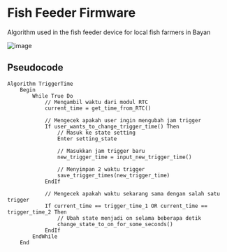 # Fish Feeder Firmware

Algorithm used in the fish feeder device for local fish farmers in Bayan

![image](https://github.com/user-attachments/assets/fdce932d-2580-4515-8e07-666a9bec9fd0)

## Pseudocode
```
Algorithm TriggerTime
    Begin
        While True Do
            // Mengambil waktu dari modul RTC
            current_time = get_time_from_RTC()
            
            // Mengecek apakah user ingin mengubah jam trigger
            If user_wants_to_change_trigger_time() Then
                // Masuk ke state setting
                Enter setting_state
                
                // Masukkan jam trigger baru
                new_trigger_time = input_new_trigger_time()
                
                // Menyimpan 2 waktu trigger
                save_trigger_times(new_trigger_time)
            EndIf
            
            // Mengecek apakah waktu sekarang sama dengan salah satu trigger
            If current_time == trigger_time_1 OR current_time == trigger_time_2 Then
                // Ubah state menjadi on selama beberapa detik
                change_state_to_on_for_some_seconds()
            EndIf
        EndWhile
    End
```
